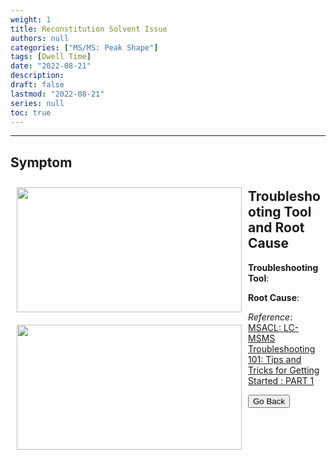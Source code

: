 ```yaml
---
weight: 1
title: Reconstitution Solvent Issue
authors: null
categories: ["MS/MS: Peak Shape"]
tags: [Dwell Time]
date: "2022-08-21"
description:  
draft: false
lastmod: "2022-08-21"
series: null
toc: true
---
```




<!--more-->
---

## Symptom
<div class = "row">
<img width ="360" height= "200" src = "/docs/images/Screenshot 2022-08-18 221057.png" style ="float: left" HSPACE="10" VSPACE="10"/>


</div>

## Troubleshooting Tool and Root Cause
<div class = "row">
<img width ="360" height= "200" src = "/docs/images/Screenshot 2022-08-18 221237.png" style ="float: left" HSPACE="10" VSPACE="10"/>

<b>Troubleshooting Tool</b>: 

<b>Root Cause</b>: 
</div>

*Reference*:  
[MSACL: LC-MSMS Troubleshooting 101: Tips and Tricks for Getting Started : PART 1](https://www.msacl.org/index.php?header=Learning_Center&tab=Video_Library&subtab=Search_Video_Library)  


<button class="button" onclick="history.back()">Go Back</button>